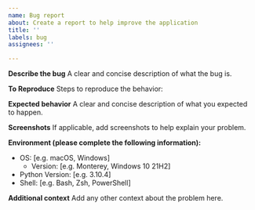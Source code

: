 ```yaml
---
name: Bug report
about: Create a report to help improve the application
title: ''
labels: bug
assignees: ''

---
```


**Describe the bug**
A clear and concise description of what the bug is.

**To Reproduce**
Steps to reproduce the behavior:

**Expected behavior**
A clear and concise description of what you expected to happen.

**Screenshots**
If applicable, add screenshots to help explain your problem.

**Environment (please complete the following information):**
 - OS: [e.g. macOS, Windows]
   - Version: [e.g. Monterey, Windows 10 21H2]
 - Python Version: [e.g. 3.10.4]
 - Shell: [e.g. Bash, Zsh, PowerShell]

**Additional context**
Add any other context about the problem here.
